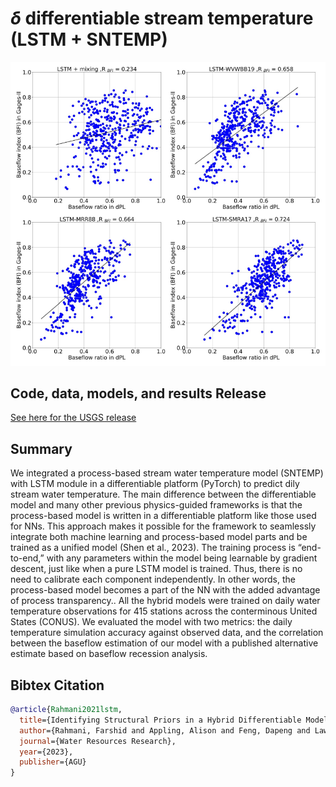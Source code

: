 # $\delta$ differentiable stream temperature (LSTM + SNTEMP)
![Alt text](../assets/project-figures/Fig5_Rahmani2023.png)

## Code, data, models, and results Release

[See here for the USGS release](https://doi.org/10.1029/2023WR034420)

## Summary

We integrated a process-based stream water temperature model (SNTEMP) with LSTM module in a differentiable platform (PyTorch) to predict dily stream water temperature. The main difference between the differentiable model and many other previous physics-guided frameworks is that the process-based model is written in a differentiable platform like those used for NNs. This approach makes it possible for the framework to seamlessly integrate both machine learning and process-based model parts and be trained as a unified model (Shen et al., 2023). The training process is “end-to-end,” with any parameters within the model being learnable by gradient descent, just like when a pure LSTM model is trained. Thus, there is no need to calibrate each component independently. In other words, the process-based model becomes a part of the NN with the added advantage of process transparency..
All the hybrid models were trained on daily water temperature observations for 415 stations across the conterminous United States (CONUS). We evaluated the model with two metrics: the daily temperature simulation accuracy against observed data, and the correlation between the baseflow estimation of our model with a published alternative estimate based on baseflow recession analysis. 

## Bibtex Citation


```bibtex
@article{Rahmani2021lstm,
  title={Identifying Structural Priors in a Hybrid Differentiable Model for Stream Water Temperature Modeling},
  author={Rahmani, Farshid and Appling, Alison and Feng, Dapeng and Lawson, Kathryn and Shen, Chaopeng},
  journal={Water Resources Research},
  year={2023},
  publisher={AGU}
}
```
